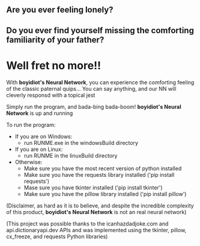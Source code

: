 ## Are you ever feeling lonely?
## Do you ever find yourself missing the comforting familiarity of your father?

# Well fret no more!!
With **boyidiot's Neural Network**, you can experience the comforting feeling of the classic paternal quips...
You can say anything, and our NN will cleverly responsd with a topical jest

Simply run the program, and bada-bing bada-boom! **boyidiot's Neural Network** is up and running

To run the program:
- If you are on Windows:
  - run RUNME.exe in the windowsBuild directory
- If you are on Linux:
  - run RUNME in the linuxBuild directory
- Otherwise:
  - Make sure you have the most recent version of python installed
  - Make sure you have the requests library installed ('pip install requests')
  - Mase sure you have tkinter installed ('pip install tkinter')
  - Make sure you have the pillow library installed ('pip install pillow')



(Disclaimer, as hard as it is to believe, and despite the incredible complexity of this product, **boyidiot's Neural Network** is not an real neural network)

(This project was possible thanks to the icanhazdadjoke.com and api.dictionaryapi.dev APIs and was implemented using the tkinter, pillow, cx_freeze, and requests Python libraries)
